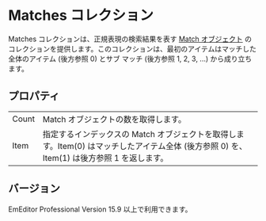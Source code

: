 # Matches コレクション

Matches コレクションは、正規表現の検索結果を表す [Match オブジェクト](../match/index) のコレクションを提供します。このコレクションは、最初のアイテムはマッチした全体のアイテム (後方参照 0) とサブ マッチ (後方参照 1, 2, 3, ...) から成り立ちます。

## プロパティ

|     |     |
| --- | --- |
| Count | Match オブジェクトの数を取得します。 |
| Item | 指定するインデックスの Match オブジェクトを取得します。Item(0) はマッチしたアイテム全体 (後方参照 0) を、Item(1) は後方参照 1 を返します。 |

## バージョン

EmEditor Professional Version 15.9 以上で利用できます。
